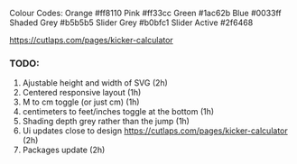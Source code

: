 Colour Codes:
Orange #ff8110
Pink #ff33cc
Green #1ac62b
Blue #0033ff
Shaded Grey #b5b5b5
Slider Grey #b0bfc1
Slider Active #2f6468

https://cutlaps.com/pages/kicker-calculator

### TODO:

1. Ajustable height and width of SVG (2h)
2. Centered responsive layout (1h)
3. M to cm toggle (or just cm) (1h)
4. centimeters to feet/inches toggle at the bottom (1h)
5. Shading depth grey rather than the jump (1h)
6. Ui updates close to design https://cutlaps.com/pages/kicker-calculator (2h)
7. Packages update (2h)
